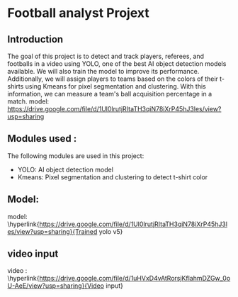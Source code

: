 # Football analyst Projext
## Introduction 
The goal of this project is to detect and track players, referees, and footballs in a video using YOLO, one of the best AI object detection models available. We will also train the model to improve its performance. Additionally, we will assign players to teams based on the colors of their t-shirts using Kmeans for pixel segmentation and clustering. With this information, we can measure a team's ball acquisition percentage in a match. 
model: https://drive.google.com/file/d/1Ul0lrutjRItaTH3qiN78iXrP45hJ3les/view?usp=sharing
## Modules used : 
The following modules are used in this project:
- YOLO: AI object detection model
- Kmeans: Pixel segmentation and clustering to detect t-shirt color
## Model:
model: \hyperlink{https://drive.google.com/file/d/1Ul0lrutjRItaTH3qiN78iXrP45hJ3les/view?usp=sharing}{Trained yolo v5}
## video input
video : \hyperlink{https://drive.google.com/file/d/1uHVxD4vAtRorsjKflahmDZGw_0oU-AeE/view?usp=sharing}{Video input}
